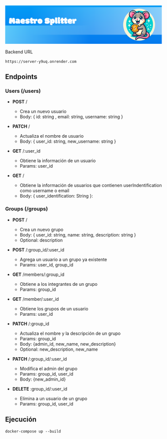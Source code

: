 ![Cover Image](portada-splitter.png)

Backend URL

```
https://server-y9uq.onrender.com
```

## Endpoints

### Users (/users)

- **POST** /

  - Crea un nuevo usuario
  - Body: { id: string , email: string, username: string }

- **PATCH** /

  - Actualiza el nombre de usuario
  - Body: { user_id: string, new_username: string }

- **GET** /:user_id
  - Obtiene la información de un usuario
  - Params: user_id

- **GET** /
  - Obtiene la información de usuarios que contienen userIndentification como username o email
  - Body: { user_identification: String }: 


### Groups (/groups)

- **POST** /

  - Crea un nuevo grupo
  - Body: { user_id: string, name: string, description: string }
  - Optional: description

- **POST** /:group_id/:user_id

  - Agrega un usuario a un grupo ya existente
  - Params: user_id, group_id

- **GET** /members/:group_id

  - Obtiene a los integrantes de un grupo
  - Params: group_id

- **GET** /member/:user_id

  - Obtiene los grupos de un usuario
  - Params: user_id


- **PATCH** /:group_id
  - Actualiza el nombre y la descripción de un grupo
  - Params: group_id
  - Body: {admin_id, new_name, new_description}
  - Optional: new_description, new_name

- **PATCH** /:group_id/:user_id
  - Modifica el admin del grupo
  - Params: group_id, user_id
  - Body: {new_admin_id}

- **DELETE** :group_id/:user_id
  - Elimina a un usuario de un grupo
  - Params: group_id, user_id

## Ejecución

```
docker-compose up --build
```
